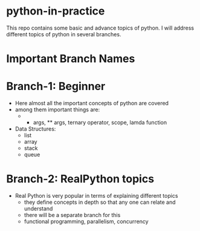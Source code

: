 # python-in-practice

This repo contains some basic and advance topics of python. I will 
address different topics of python in several branches.

# Important Branch Names

# Branch-1: Beginner
- Here almost all the important concepts of python are covered
- among them important things are:
    - * args, ** args, ternary operator, scope, lamda function
- Data Structures:
    - list
    - array
    - stack
    - queue

# Branch-2: RealPython topics
- Real Python is very popular in terms of explaining different topics
    - they define concepts in depth so that any one can relate and understand
    - there will be a separate branch for this
    - functional programming, parallelism, concurrency 


